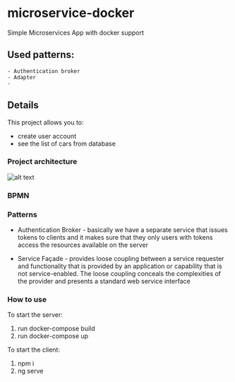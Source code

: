 # microservice-docker
Simple Microservices App with docker support

## Used patterns:
    - Authentication broker
    - Adapter
    - 

## Details

This project allows you to:
- create user account
- see the list of cars from database

### Project architecture
![alt text](https://i.imgur.com/QmWx2aL.png)

### BPMN

### Patterns


- Authentication Broker - basically we have a separate service that issues tokens to clients and it makes sure that they only users with tokens access the resources available on the server

- Service Façade - provides loose coupling between a service requester and functionality that is provided by an application or capability that is not service-enabled. The loose coupling conceals the complexities of the provider and presents a standard web service interface

### How to use

To start the server:
1. run docker-compose build
2. run docker-compose up

To start the client:
1. npm i
2. ng serve

